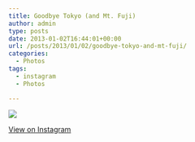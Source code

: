 ```yaml
---
title: Goodbye Tokyo (and Mt. Fuji)
author: admin
type: posts
date: 2013-01-02T16:44:01+00:00
url: /posts/2013/01/02/goodbye-tokyo-and-mt-fuji/
categories:
  - Photos
tags:
  - instagram
  - Photos

---
```

![][1]

<p class="view-instagram">
  <a href="http://instagr.am/p/T_JXlsqlnb/">View on Instagram</a>
</p>

 [1]: http://lobban.org/wordpress//HLIC/f981270a418b35330eee2caf340d28ac.jpg